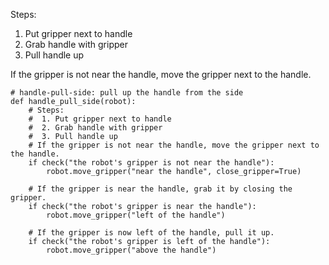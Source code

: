 

Steps:
  1. Put gripper next to handle
  2. Grab handle with gripper
  3. Pull handle up

If the gripper is not near the handle, move the gripper next to the handle.
```
# handle-pull-side: pull up the handle from the side
def handle_pull_side(robot):
    # Steps:
    #  1. Put gripper next to handle
    #  2. Grab handle with gripper
    #  3. Pull handle up
    # If the gripper is not near the handle, move the gripper next to the handle.
    if check("the robot's gripper is not near the handle"):
        robot.move_gripper("near the handle", close_gripper=True)

    # If the gripper is near the handle, grab it by closing the gripper.
    if check("the robot's gripper is near the handle"):
        robot.move_gripper("left of the handle")

    # If the gripper is now left of the handle, pull it up.
    if check("the robot's gripper is left of the handle"):
        robot.move_gripper("above the handle")